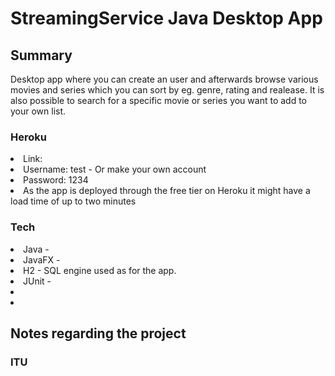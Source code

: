 <h1>StreamingService Java Desktop App</h1>
<h2>Summary</h2>
Desktop app where you can create an user and afterwards browse various movies and series which you can sort by eg. genre, rating and realease. It is also possible to search for a specific movie or series you want to add to your own list.
<h3>Heroku</h3>
<ui>
<li>Link: <link> </link> </li>
<li>Username: test - Or make your own account </li>
<li>Password: 1234 </li>
<li>As the app is deployed through the free tier on Heroku it might have a load time of up to two minutes</li>
</ui>
<h3> Tech </h3>
<ui>
<li> Java - </li>
<li> JavaFX - </li>
<li> H2 - SQL engine used as for the app. </li>
<li> JUnit - </li>
<li> </li>
<li> </li>

<h2>Notes regarding the project</h2>
<h3>ITU</h3>

